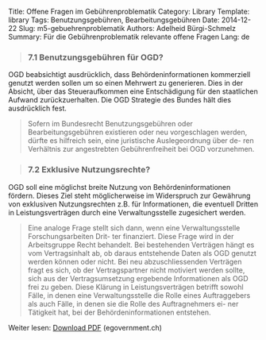 Title: Offene Fragen im Gebührenproblematik
Category: Library
Template: library
Tags: Benutzungsgebühren, Bearbeitungsgebühren
Date: 2014-12-22
Slug: m5-gebuehrenproblematik
Authors: Adelheid Bürgi-Schmelz
Summary: Für die Gebührenproblematik relevante offene Fragen
Lang: de

> ### 7.1 Benutzungsgebühren für OGD?
OGD beabsichtigt ausdrücklich, dass Behördeninformationen kommerziell genutzt werden
sollen um so einen Mehrwert zu generieren. Dies in der Absicht, über das Steueraufkommen
eine Entschädigung für den staatlichen Aufwand zurückzuerhalten. Die OGD Strategie des
Bundes hält dies ausdrücklich fest.

> Sofern im Bundesrecht Benutzungsgebühren oder Bearbeitungsgebühren existieren oder
neu vorgeschlagen werden, dürfte es hilfreich sein, eine juristische Auslegeordnung über de-
ren Verhältnis zur angestrebten Gebührenfreiheit bei OGD vorzunehmen.

> ### 7.2 Exklusive Nutzungsrechte?
OGD soll eine möglichst breite Nutzung von Behördeninformationen fördern. Dieses Ziel
steht möglicherweise im Widerspruch zur Gewährung von exklusiven Nutzungsrechten z.B.
für Informationen, die eventuell Dritten in Leistungsverträgen durch eine Verwaltungsstelle
zugesichert werden.

> Eine analoge Frage stellt sich dann, wenn eine Verwaltungsstelle Forschungsarbeiten Drit-
ter finanziert. Diese Frage wird in der Arbeitsgruppe Recht behandelt.
Bei bestehenden Verträgen hängt es vom Vertragsinhalt ab, ob daraus entstehende Daten
als OGD genutzt werden können oder nicht. Bei neu abzuschliessenden Verträgen fragt es
sich, ob der Vertragspartner nicht motiviert werden sollte, sich aus der Vertragsumsetzung
ergebende Informationen als OGD frei zu geben.
Diese Klärung in Leistungsverträgen betrifft sowohl Fälle, in denen eine Verwaltungsstelle
die Rolle eines Auftraggebers als auch Fälle, in denen sie die Rolle des Auftragnehmers ei-
ner Tätigkeit hat, bei der Behördeninformationen entstehen.

Weiter lesen: [Download PDF](http://www.egovernment.ch/umsetzung/00881/00883/01112/index.html?lang=de&download=NHzLpZeg7t,lnp6I0NTU042l2Z6ln1acy4Zn4Z2qZpnO2Yuq2Z6gpJCDdYR_gGym162epYbg2c_JjKbNoKSn6A--) (egovernment.ch)
